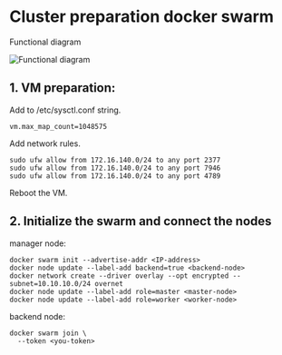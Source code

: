 # Cluster preparation docker swarm

Functional diagram

![Functional diagram](graylog_swarm.png "Text to show on mouseover")

## 1. VM preparation:

Add to /etc/sysctl.conf string.

```
vm.max_map_count=1048575
```

Add network rules.

```
sudo ufw allow from 172.16.140.0/24 to any port 2377
sudo ufw allow from 172.16.140.0/24 to any port 7946
sudo ufw allow from 172.16.140.0/24 to any port 4789
```

Reboot the VM.

## 2. Initialize the swarm and connect the nodes


manager node:
```
docker swarm init --advertise-addr <IP-address>
docker node update --label-add backend=true <backend-node>
docker network create --driver overlay --opt encrypted --subnet=10.10.10.0/24 overnet
docker node update --label-add role=master <master-node>
docker node update --label-add role=worker <worker-node>
```

backend node:

```
docker swarm join \
  --token <you-token>
```